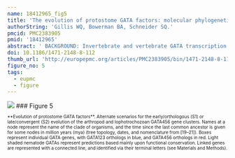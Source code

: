 ```yaml
---
name: 18412965_fig5
title: 'The evolution of protostome GATA factors: molecular phylogenetics, synteny, and intron/exon structure reveal orthologous relationships.'
authorString: 'Gillis WQ, Bowerman BA, Schneider SQ.'
pmcid: PMC2383905
pmid: '18412965'
abstract: ' BACKGROUND: Invertebrate and vertebrate GATA transcription factors play important roles in ectoderm and mesendoderm development, as well as in cardiovascular and blood cell fate specification. However, the assignment of evolutionarily conserved roles to GATA homologs requires a detailed framework of orthologous relationships. Although two distinct classes, GATA123 and GATA456, have been unambiguously recognized among deuterostome GATA genes, it has been difficult to resolve exact orthologous relationships among protostome homologs. Protostome GATA genes are often present in multiple copies within any one genome, and rapidly evolving gene sequences have obscured orthology among arthropod and nematode GATA homologs. In addition, a lack of taxonomic sampling has prevented a stepwise reconstruction of protostome GATA gene family evolution. RESULTS: We have identified the complete GATA complement (53 genes) from a diverse sampling of protostome genomes, including six arthropods, three lophotrochozoans, and two nematodes. Reciprocal best hit BLAST analysis suggested orthology of these GATA genes to either the ancestral bilaterian GATA123 or the GATA456 class. Using molecular phylogenetic analyses of gene sequences, together with conserved synteny and comparisons of intron/exon structure, we inferred the evolutionary relationships among these 53 protostome GATA homologs. In particular, we resolved the orthology and evolutionary birth order of all arthropod GATA homologs including the highly divergent Drosophila GATA genes. CONCLUSION: Our combined analyses confirm that all protostome GATA transcription factor genes are members of either the GATA123 or GATA456 class, and indicate that there have been multiple protostome-specific duplications of GATA456 homologs. Three GATA456 genes exhibit linkage in multiple protostome species, suggesting that this gene cluster arose by tandem duplications from an ancestral GATA456 gene. Within arthropods this GATA456 cluster appears orthologous and widely conserved. Furthermore, the intron/exon structures of the arthropod GATA456 orthologs suggest a distinct order of gene duplication events. At present, however, the evolutionary relationship to similarly linked GATA456 paralogs in lophotrochozoans remains unclear. Our study shows how sampling of additional genomic data, especially from less derived and interspersed protostome taxa, can be used to resolve the orthologous relationships within more divergent gene families.'
doi: 10.1186/1471-2148-8-112
thumb_url: 'http://europepmc.org/articles/PMC2383905/bin/1471-2148-8-112-5.gif'
figure_no: 5
tags:
  - eupmc
  - figure
---
```

<img src='http://europepmc.org/articles/PMC2383905/bin/1471-2148-8-112-5.jpg' style='max-height: 300px'>
### Figure 5
<p style='font-size: 10px;'>**Evolution of protostome GATA factors**. Alternate scenarios for the early/orthologous (S1) or late/convergent (S2) evolution of the arthropod and lophotrochozoan GATA456 gene clusters. Names at a node represent the name of the clade of organisms, and the time since the last common ancestor is given for some nodes in million years (mya) (tree topology, dates, and nomenclature from [19–21]). Boxes represent individual GATA genes, with GATA123 orthologs in blue, and GATA456 orthologs in red. Light shaded nematode GATAs represent predictions based mainly upon functional conservation. Linked genes are represented with a connected line, and identified via their terminal letters (see Materials and Methods).</p>